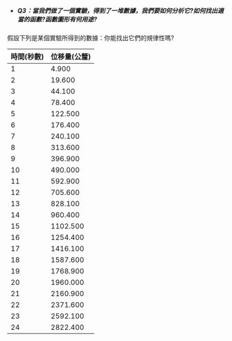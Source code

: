 * ##### Q3：當我們做了一個實驗，得到了一堆數據，我們要如何分析它?如何找出適當的函數?函數圖形有何用途?

假設下列是某個實驗所得到的數據：你能找出它們的規律性嗎?

| 時間\(秒數\) | 位移量\(公釐\) |
| :--- | :--- |
| 1 | 4.900 |
| 2 | 19.600 |
| 3 | 44.100 |
| 4 | 78.400 |
| 5 | 122.500 |
| 6 | 176.400 |
| 7 | 240.100 |
| 8 | 313.600 |
| 9 | 396.900 |
| 10 | 490.000 |
| 11 | 592.900 |
| 12 | 705.600 |
| 13 | 828.100 |
| 14 | 960.400 |
| 15 | 1102.500 |
| 16 | 1254.400 |
| 17 | 1416.100 |
| 18 | 1587.600 |
| 19 | 1768.900 |
| 20 | 1960.000 |
| 21 | 2160.900 |
| 22 | 2371.600 |
| 23 | 2592.100 |
| 24 | 2822.400 |



